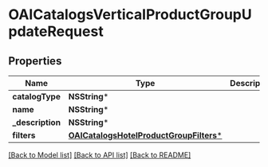# OAICatalogsVerticalProductGroupUpdateRequest

## Properties
Name | Type | Description | Notes
------------ | ------------- | ------------- | -------------
**catalogType** | **NSString*** |  | [optional] 
**name** | **NSString*** |  | [optional] 
**_description** | **NSString*** |  | [optional] 
**filters** | [**OAICatalogsHotelProductGroupFilters***](OAICatalogsHotelProductGroupFilters.md) |  | [optional] 

[[Back to Model list]](../README.md#documentation-for-models) [[Back to API list]](../README.md#documentation-for-api-endpoints) [[Back to README]](../README.md)


